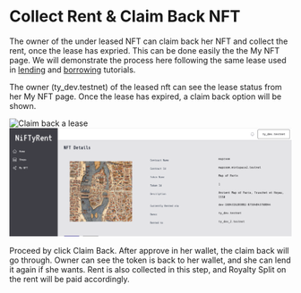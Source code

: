 # Collect Rent & Claim Back NFT

The owner of the under leased NFT can claim back her NFT and collect the rent, once the lease has expried. This can be done easily the the My NFT page.  We will demonstrate the process here following the same lease used in [lending](lend-your-nft.md) and [borrowing](borrow-an-nft.md) tutorials.

The owner (ty\_dev.testnet) of the leased nft can see the lease status from her My NFT page. Once the lease has expired, a claim back option will be shown.

&#x20;  <img src="../.gitbook/assets/Screenshot 2023-05-18 at 14.20.17 (1).png" alt="Claim back a lease" data-size="original"> <img src="../.gitbook/assets/Screenshot 2023-05-18 at 14.23.56.png" alt="" data-size="original">

Proceed by click Claim Back. After approve in her wallet, the claim back will go through. Owner can see the token is back to her wallet, and she can lend it again if she wants. Rent is also collected in this step, and Royalty Split on the rent will be paid accordingly.

<figure><img src="../.gitbook/assets/Screenshot 2023-05-18 at 14.29.31.png" alt="" width="375"><figcaption></figcaption></figure>
